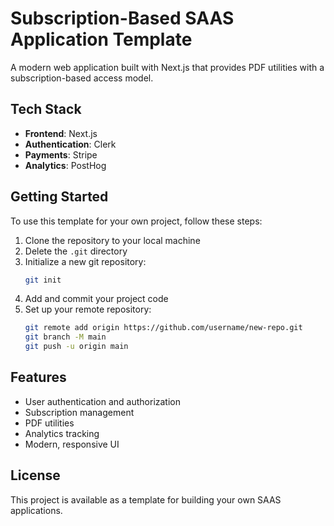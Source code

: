 # Subscription-Based SAAS Application Template

A modern web application built with Next.js that provides PDF utilities with a subscription-based access model.

## Tech Stack

- **Frontend**: Next.js
- **Authentication**: Clerk
- **Payments**: Stripe
- **Analytics**: PostHog

## Getting Started

To use this template for your own project, follow these steps:

1. Clone the repository to your local machine
2. Delete the `.git` directory
3. Initialize a new git repository:
   ```bash
   git init
   ```
4. Add and commit your project code
5. Set up your remote repository:
   ```bash
   git remote add origin https://github.com/username/new-repo.git
   git branch -M main
   git push -u origin main
   ```

## Features

- User authentication and authorization
- Subscription management
- PDF utilities
- Analytics tracking
- Modern, responsive UI

## License

This project is available as a template for building your own SAAS applications.
